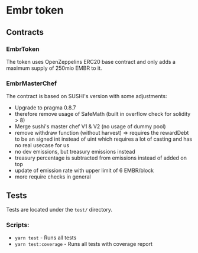 # Embr token

## Contracts

### EmbrToken
The token uses OpenZeppelins ERC20 base contract and only adds a maximum supply of 250mio EMBR to it.

### EmbrMasterChef


The contract is based on SUSHI's version with some adjustments:
 - Upgrade to pragma 0.8.7
 - therefore remove usage of SafeMath (built in overflow check for solidity > 8)
 - Merge sushi's master chef V1 & V2 (no usage of dummy pool)
 - remove withdraw function (without harvest) => requires the rewardDebt to be an signed int instead of uint which requires a lot of casting and has no real usecase for us
 - no dev emissions, but treasury emissions instead
 - treasury percentage is subtracted from emissions instead of added on top
 - update of emission rate with upper limit of 6 EMBR/block
 - more require checks in general

## Tests
Tests are located under the `test/` directory. 

### Scripts:
 - `yarn test`  - Runs all tests
 - `yarn test:coverage` - Runs all tests with coverage report






